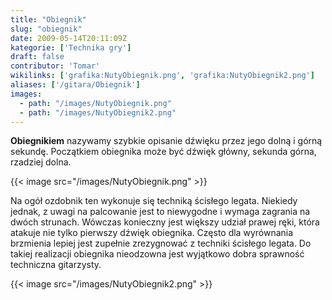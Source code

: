 ```yaml
---
title: "Obiegnik"
slug: "obiegnik"
date: 2009-05-14T20:11:09Z
kategorie: ['Technika gry']
draft: false
contributor: 'Tomar'
wikilinks: ['grafika:NutyObiegnik.png', 'grafika:NutyObiegnik2.png']
aliases: ['/gitara/Obiegnik']
images:
  - path: "/images/NutyObiegnik.png"
  - path: "/images/NutyObiegnik2.png"
---
```

**Obiegnikiem** nazywamy szybkie opisanie dźwięku przez jego dolną i
górną sekundę. Początkiem obiegnika może być dźwięk główny, sekunda
górna, rzadziej dolna.

{{< image src="/images/NutyObiegnik.png" >}}

Na ogół ozdobnik ten wykonuje się techniką ścisłego legata. Niekiedy
jednak, z uwagi na palcowanie jest to niewygodne i wymaga zagrania na
dwóch strunach. Wówczas konieczny jest większy udział prawej ręki,
która atakuje nie tylko pierwszy dźwięk obiegnika. Często dla
wyrównania brzmienia lepiej jest zupełnie zrezygnować z techniki
ścisłego legata. Do takiej realizacji obiegnika nieodzowna jest
wyjątkowo dobra sprawność techniczna gitarzysty.

{{< image src="/images/NutyObiegnik2.png" >}}

